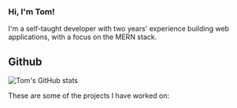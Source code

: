 ### Hi, I'm Tom! 

I'm a self-taught developer with two years' experience building web applications, with a focus on the MERN stack. 

## Github
![Tom's GitHub stats](https://github-readme-stats-1set3poxh.vercel.app/api?username=tommcandrew&count_private=true&show_icons=true&theme=buefy)

These are some of the  projects I have worked on:

